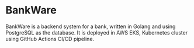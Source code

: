 # BankWare
BankWare is a backend system for a bank, written in Golang and using PostgreSQL as the database. It is deployed in AWS EKS, Kubernetes cluster using GitHub Actions CI/CD pipeline.
